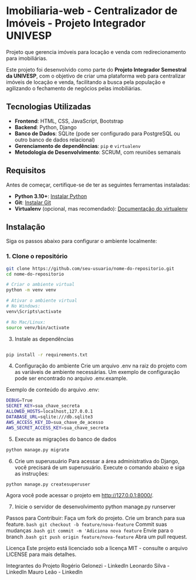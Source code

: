 # Imobiliaria-web - Centralizador de Imóveis - Projeto Integrador UNIVESP

Projeto que gerencia imóveis para locação e venda com redirecionamento para imobiliárias.

Este projeto foi desenvolvido como parte do **Projeto Integrador Semestral da UNIVESP**, com o objetivo de criar uma plataforma web para centralizar imóveis de locação e venda, facilitando a busca pela população e agilizando o fechamento de negócios pelas imobiliárias.

## Tecnologias Utilizadas

- **Frontend**: HTML, CSS, JavaScript, Bootstrap
- **Backend**: Python, Django
- **Banco de Dados**: SQLite (pode ser configurado para PostgreSQL ou outro banco de dados relacional)
- **Gerenciamento de dependências**: `pip` e `virtualenv`
- **Metodologia de Desenvolvimento**: SCRUM, com reuniões semanais

## Requisitos

Antes de começar, certifique-se de ter as seguintes ferramentas instaladas:

- **Python 3.10+**: [Instalar Python](https://www.python.org/downloads/)
- **Git**: [Instalar Git](https://git-scm.com/)
- **Virtualenv** (opcional, mas recomendado): [Documentação do virtualenv](https://virtualenv.pypa.io/en/latest/installation.html)

## Instalação

Siga os passos abaixo para configurar o ambiente localmente:

### 1. Clone o repositório

```bash
git clone https://github.com/seu-usuario/nome-do-repositorio.git
cd nome-do-repositorio

# Criar o ambiente virtual
python -m venv venv

# Ativar o ambiente virtual
# No Windows:
venv\Scripts\activate

# No Mac/Linux:
source venv/bin/activate
```
3. Instale as dependências
```bash

pip install -r requirements.txt
```
4. Configuração do ambiente
Crie um arquivo .env na raiz do projeto com as variáveis de ambiente necessárias. Um exemplo de configuração pode ser encontrado no arquivo .env.example.

Exemplo de conteúdo do arquivo .env:
```bash
DEBUG=True
SECRET_KEY=sua_chave_secreta
ALLOWED_HOSTS=localhost,127.0.0.1
DATABASE_URL=sqlite:///db.sqlite3
AWS_ACCESS_KEY_ID=sua_chave_de_acesso
AWS_SECRET_ACCESS_KEY=sua_chave_secreta
```
5. Execute as migrações do banco de dados
```bash
python manage.py migrate
```
6. Crie um superusuário
Para acessar a área administrativa do Django, você precisará de um superusuário. Execute o comando abaixo e siga as instruções:

```bash
python manage.py createsuperuser

```
Agora você pode acessar o projeto em http://127.0.0.1:8000/.

7. Inicie o servidor de desenvolvimento
python manage.py runserver

Passos para Contribuir:
Faça um fork do projeto.
Crie um branch para sua feature. ```bash git checkout -b feature/nova-feature```
Commit suas mudanças .```bash git commit -m 'Adiciona nova feature```
Envie para o branch .```bash git push origin feature/nova-feature```
Abra um pull request.

Licença
Este projeto está licenciado sob a licença MIT - consulte o arquivo LICENSE para mais detalhes.

Integrantes do Projeto
Rogério Gelonezi - LinkedIn
Leonardo Silva - LinkedIn
Mauro Leão - LinkedIn


